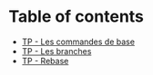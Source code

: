 # Table of contents

* [TP - Les commandes de base](README.md)
* [TP - Les branches](tp-les-branches.md)
* [TP - Rebase](tp-rebase.md)

